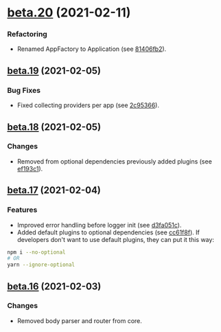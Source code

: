 <a name="beta.20"></a>
# [beta.20](https://github.com/ts-stack/ditsmod/releases/tag/beta.20) (2021-02-11)

### Refactoring

- Renamed AppFactory to Application (see [81406fb2](https://github.com/ts-stack/ditsmod/commit/81406fb2)).

<a name="beta.19"></a>
## [beta.19](https://github.com/ts-stack/ditsmod/releases/tag/beta.19) (2021-02-05)

### Bug Fixes

- Fixed collecting providers per app (see [2c95366](https://github.com/ts-stack/ditsmod/commit/2c95366)).

<a name="beta.18"></a>
## [beta.18](https://github.com/ts-stack/ditsmod/releases/tag/beta.18) (2021-02-05)

### Changes

- Removed from optional dependencies previously added plugins (see [ef193c1](https://github.com/ts-stack/ditsmod/commit/ef193c1)).

<a name="beta.17"></a>
## [beta.17](https://github.com/ts-stack/ditsmod/releases/tag/beta.17) (2021-02-04)

### Features

- Improved error handling before logger init (see [d3fa051c](https://github.com/ts-stack/ditsmod/commit/d3fa051c)).
- Added default plugins to optional dependencies (see [cc61f8f](https://github.com/ts-stack/ditsmod/commit/cc61f8f)).
If developers don't want to use default plugins, they can put it this way:

```bash
npm i --no-optional
# OR
yarn --ignore-optional
```

<a name="beta.16"></a>
## [beta.16](https://github.com/ts-stack/ditsmod/releases/tag/beta.16) (2021-02-03)

### Changes

- Removed body parser and router from core.

